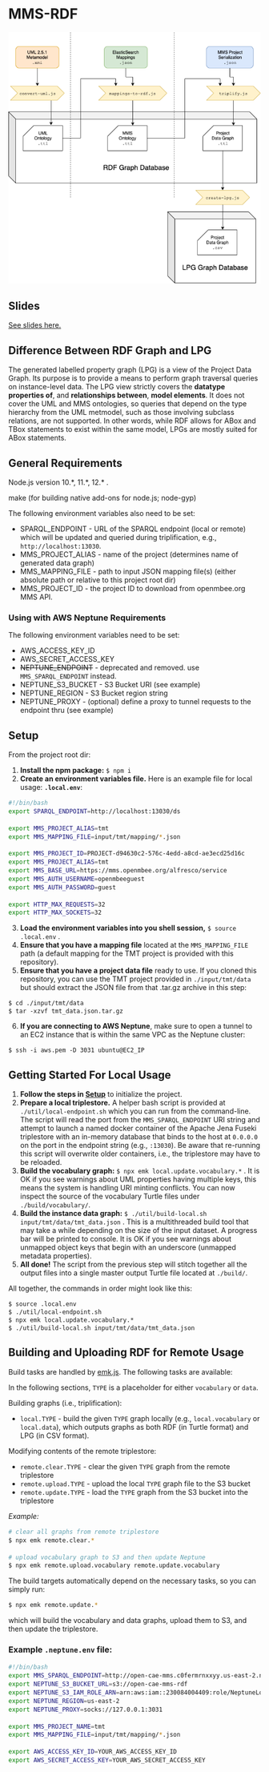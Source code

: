 # MMS-RDF

![Prototype Architecture](docs/mms-rdf-flowchart.png)

## Slides

[See slides here.](docs/MMS%20in%20RDF.pdf)

## Difference Between RDF Graph and LPG
The generated labelled property graph (LPG) is a view of the Project Data Graph. Its purpose is to provide a means to perform graph traversal queries on instance-level data. The LPG view strictly covers the **datatype properties of**, and **relationships between**, **model elements**. It does not cover the UML and MMS ontologies, so queries that depend on the type hierarchy from the UML metmodel, such as those involving subclass relations, are not supported. In other words, while RDF allows for ABox and TBox statements to exist within the same model, LPGs are mostly suited for ABox statements.

## General Requirements

Node.js version 10.\*, 11.\*, 12.\* .

make (for building native add-ons for node.js; node-gyp)


The following environment variables also need to be set:

 - SPARQL_ENDPOINT - URL of the SPARQL endpoint (local or remote) which will be updated and queried during triplification, e.g., `http://localhost:13030`.
 - MMS_PROJECT_ALIAS - name of the project (determines name of generated data graph)
 - MMS_MAPPING_FILE - path to input JSON mapping file(s) (either absolute path or relative to this project root dir)
 - MMS_PROJECT_ID - the project ID to download from openmbee.org MMS API.


### Using with AWS Neptune Requirements

The following environment variables need to be set:
 - AWS_ACCESS_KEY_ID
 - AWS_SECRET_ACCESS_KEY
 - ~~NEPTUNE_ENDPOINT~~ - deprecated and removed. use `MMS_SPARQL_ENDPOINT` instead.
 - NEPTUNE_S3_BUCKET - S3 Bucket URI (see example)
 - NEPTUNE_REGION - S3 Bucket region string
 - NEPTUNE_PROXY - (optional) define a proxy to tunnel requests to the endpoint thru (see example)


## Setup
From the project root dir:
1. **Install the npm package:** `$ npm i`
2. **Create an environment variables file.** Here is an example file for local usage:
  **`.local.env`**:
  ```bash
  #!/bin/bash
  export SPARQL_ENDPOINT=http://localhost:13030/ds
  
  export MMS_PROJECT_ALIAS=tmt
  export MMS_MAPPING_FILE=input/tmt/mapping/*.json

  export MMS_PROJECT_ID=PROJECT-d94630c2-576c-4edd-a8cd-ae3ecd25d16c
  export MMS_PROJECT_ALIAS=tmt
  export MMS_BASE_URL=https://mms.openmbee.org/alfresco/service
  export MMS_AUTH_USERNAME=openmbeeguest
  export MMS_AUTH_PASSWORD=guest
  
  export HTTP_MAX_REQUESTS=32
  export HTTP_MAX_SOCKETS=32
  ```
3. **Load the environment variables into you shell session,** `$ source .local.env` .
4. **Ensure that you have a mapping file** located at the `MMS_MAPPING_FILE` path (a default mapping for the TMT project is provided with this repository).
5. **Ensure that you have a project data file** ready to use. If you cloned this repository, you can use the TMT project provided in `./input/tmt/data` but should extract the JSON file from that .tar.gz archive in this step:
  ```console
  $ cd ./input/tmt/data
  $ tar -xzvf tmt_data.json.tar.gz
  ```
6. **If you are connecting to AWS Neptune**, make sure to open a tunnel to an EC2 instance that is within the same VPC as the Neptune cluster:
  ```console
  $ ssh -i aws.pem -D 3031 ubuntu@EC2_IP
  ```


## Getting Started For Local Usage

1. **Follow the steps in [Setup](#setup)** to initialize the project.
2. **Prepare a local triplestore.** A helper bash script is provided at `./util/local-endpoint.sh` which you can run from the command-line. The script will read the port from the `MMS_SPARQL_ENDPOINT` URI string and attempt to launch a named docker container of the Apache Jena Fuseki triplestore with an in-memory database that binds to the host at `0.0.0.0` on the port in the endpoint string (e.g., `:13030`). Be aware that re-running this script will overwrite older containers, i.e., the triplestore may have to be reloaded.
3. **Build the vocabulary graph:** `$ npx emk local.update.vocabulary.*` . It is OK if you see warnings about UML properties having multiple keys, this means the system is handling URI minting conflicts. You can now inspect the source of the vocabulary Turtle files under `./build/vocabulary/`.
4. **Build the instance data graph:** `$ ./util/build-local.sh input/tmt/data/tmt_data.json` . This is a multithreaded build tool that may take a while depending on the size of the input dataset. A progress bar will be printed to console. It is OK if you see warnings about unmapped object keys that begin with an underscore (unmapped metadata properties).
5. **All done!** The script from the previous step will stitch together all the output files into a single master output Turtle file located at `./build/`.

All together, the commands in order might look like this:
```console
$ source .local.env
$ ./util/local-endpoint.sh
$ npx emk local.update.vocabulary.*
$ ./util/build-local.sh input/tmt/data/tmt_data.json
```


## Building and Uploading RDF for Remote Usage

Build tasks are handled by [emk.js](https://github.com/blake-regalia/emk.js). The following tasks are available:

In the following sections, `TYPE` is a placeholder for either `vocabulary` or `data`.

Building graphs (i.e., triplification):
 - `local.TYPE` - build the given `TYPE` graph locally (e.g., `local.vocabulary` or `local.data`), which outputs graphs as both RDF (in Turtle format) and LPG (in CSV format).

Modifying contents of the remote triplestore:
 - `remote.clear.TYPE` - clear the given `TYPE` graph from the remote triplestore
 - `remote.upload.TYPE` - upload the local `TYPE` graph file to the S3 bucket
 - `remote.update.TYPE` - load the `TYPE` graph from the S3 bucket into the triplestore

*Example:*
```bash
# clear all graphs from remote triplestore
$ npx emk remote.clear.*

# upload vocabulary graph to S3 and then update Neptune
$ npx emk remote.upload.vocabulary remote.update.vocabulary
``` 

The build targets automatically depend on the necessary tasks, so you can simply run:
```bash
$ npx emk remote.update.*
```
which will build the vocabulary and data graphs, upload them to S3, and then update the triplestore.


### Example `.neptune.env` file:

```bash
#!/bin/bash
export MMS_SPARQL_ENDPOINT=http://open-cae-mms.c0fermrnxxyy.us-east-2.neptune.amazonaws.com:8182
export NEPTUNE_S3_BUCKET_URL=s3://open-cae-mms-rdf
export NEPTUNE_S3_IAM_ROLE_ARN=arn:aws:iam::230084004409:role/NeptuneLoadFromS3
export NEPTUNE_REGION=us-east-2
export NEPTUNE_PROXY=socks://127.0.0.1:3031

export MMS_PROJECT_NAME=tmt
export MMS_MAPPING_FILE=input/tmt/mapping/*.json

export AWS_ACCESS_KEY_ID=YOUR_AWS_ACCESS_KEY_ID
export AWS_SECRET_ACCESS_KEY=YOUR_AWS_SECRET_ACCESS_KEY
```